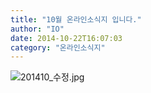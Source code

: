 ```yaml
---
title: "10월 온라인소식지 입니다."
author: "IO"
date: 2014-10-22T16:07:03
category: "온라인소식지"
---
```


![201410_수정.jpg](/files/attach/images/1659/450/032/3b21a74860e428081e3c99bfb0a8b28b.jpg)
